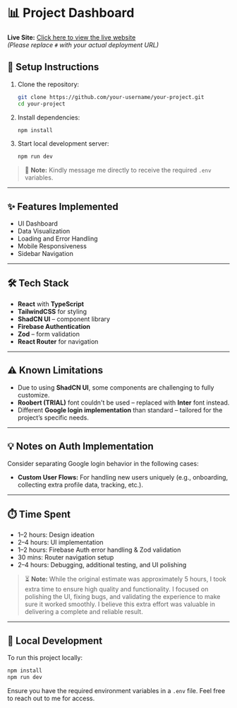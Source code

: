 # 📊 Project Dashboard

**Live Site:** [Click here to view the live website](#)  
*(Please replace `#` with your actual deployment URL)*

## 🚀 Setup Instructions

1. Clone the repository:
   ```bash
   git clone https://github.com/your-username/your-project.git
   cd your-project
   ```

2. Install dependencies:
   ```bash
   npm install
   ```

3. Start local development server:
   ```bash
   npm run dev
   ```

> 🔐 **Note:** Kindly message me directly to receive the required `.env` variables.

---

## ✨ Features Implemented

- UI Dashboard
- Data Visualization
- Loading and Error Handling
- Mobile Responsiveness
- Sidebar Navigation

---

## 🛠️ Tech Stack

- **React** with **TypeScript**
- **TailwindCSS** for styling
- **ShadCN UI** – component library
- **Firebase Authentication**
- **Zod** – form validation
- **React Router** for navigation

---

## ⚠️ Known Limitations

- Due to using **ShadCN UI**, some components are challenging to fully customize.
- **Roobert (TRIAL)** font couldn't be used – replaced with **Inter** font instead.
- Different **Google login implementation** than standard – tailored for the project’s specific needs.

---

## 💡 Notes on Auth Implementation

Consider separating Google login behavior in the following cases:

- **Custom User Flows:** For handling new users uniquely (e.g., onboarding, collecting extra profile data, tracking, etc.).

---

## ⏱️ Time Spent

- 1–2 hours: Design ideation
- 2–4 hours: UI implementation
- 1–2 hours: Firebase Auth error handling & Zod validation
- 30 mins: Router navigation setup
- 2–4 hours: Debugging, additional testing, and UI polishing

> ⏳ **Note:** While the original estimate was approximately 5 hours, I took extra time to ensure high quality and functionality. I focused on polishing the UI, fixing bugs, and validating the experience to make sure it worked smoothly. I believe this extra effort was valuable in delivering a complete and reliable result.

---

## 🧪 Local Development

To run this project locally:

```bash
npm install
npm run dev
```

Ensure you have the required environment variables in a `.env` file. Feel free to reach out to me for access.
